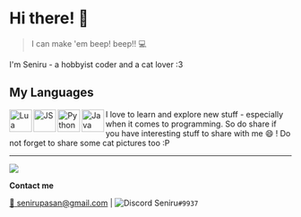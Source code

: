 # Hi there! 👋

> I can make 'em beep! beep!! :computer:


I'm Seniru - a hobbyist coder and a cat lover :3

## My Languages

<img src="https://cdn.discordapp.com/emojis/403294912772177923.png?v=1" width="40" alt="Lua" align="left">
<img src="https://cdn.discordapp.com/emojis/403294965192458240.png?v=1" width="40" alt="JS" align="left">
<img src="https://cdn.discordapp.com/emojis/403294924432211968.png?v=1" width="40" alt="Python" align="left">
<img src="https://cdn.discordapp.com/emojis/403294977154875412.png?v=1" width="40" alt="Java" align="left">


I love to learn and explore new stuff - especially when it comes to programming. So do share if you have interesting stuff to share with me :smile: ! Do not forget to share some cat pictures too :P


<hr>

<img src="https://github-profile-trophy.vercel.app/?username=Seniru&theme=onedark">

**Contact me**

[:e-mail: senirupasan@gmail.com](senirupasan@gmail.com) | ![Discord](https://icons.iconarchive.com/icons/papirus-team/papirus-apps/16/discord-icon.png) Seniru`#9937`

